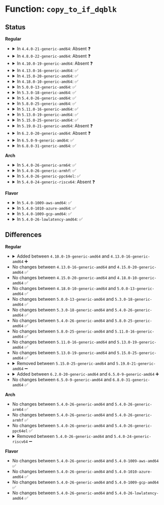 # Function: <code>copy_to_if_dqblk</code>

## Status
<b>Regular</b>
<ul>
<li>
<details>
<summary>In <code>4.4.0-21-generic-amd64</code>: Absent ❓</summary>

```json
{
  "name": "copy_to_if_dqblk",
  "collision_type": "Unique Static",
  "inline_type": "Full",
  "funcs": [
    {
      "addr": 18446744071581423149,
      "name": "copy_to_if_dqblk",
      "external": false,
      "loc": "fs/quota/quota.c:189",
      "file": "fs/quota/quota.c",
      "inline": "not declared, inlined",
      "caller_inline": [
        "fs/quota/quota.c:quota_getquota"
      ],
      "caller_func": []
    }
  ],
  "symbols": []
}
```
</details>
</li>
<li>
<details>
<summary>In <code>4.8.0-22-generic-amd64</code>: Absent ❓</summary>

```json
{
  "name": "copy_to_if_dqblk",
  "collision_type": "Unique Static",
  "inline_type": "Full",
  "funcs": [
    {
      "addr": 18446744071581606027,
      "name": "copy_to_if_dqblk",
      "external": false,
      "loc": "fs/quota/quota.c:189",
      "file": "fs/quota/quota.c",
      "inline": "not declared, inlined",
      "caller_inline": [
        "fs/quota/quota.c:quota_getnextquota",
        "fs/quota/quota.c:quota_getquota"
      ],
      "caller_func": []
    }
  ],
  "symbols": []
}
```
</details>
</li>
<li>
<details>
<summary>In <code>4.10.0-19-generic-amd64</code>: Absent ❓</summary>

```json
{
  "name": "copy_to_if_dqblk",
  "collision_type": "Unique Static",
  "inline_type": "Full",
  "funcs": [
    {
      "addr": 18446744071581694555,
      "name": "copy_to_if_dqblk",
      "external": false,
      "loc": "fs/quota/quota.c:185",
      "file": "fs/quota/quota.c",
      "inline": "not declared, inlined",
      "caller_inline": [
        "fs/quota/quota.c:quota_getnextquota",
        "fs/quota/quota.c:quota_getquota"
      ],
      "caller_func": []
    }
  ],
  "symbols": []
}
```
</details>
</li>
<li>
<details>
<summary>In <code>4.13.0-16-generic-amd64</code>: ✅</summary>

```c
void copy_to_if_dqblk(struct if_dqblk * dst, struct qc_dqblk * src)
```

```json
{
  "name": "copy_to_if_dqblk",
  "collision_type": "Unique Static",
  "inline_type": "No",
  "funcs": [
    {
      "addr": 18446744071581744544,
      "name": "copy_to_if_dqblk",
      "external": false,
      "loc": "fs/quota/quota.c:185",
      "file": "fs/quota/quota.c",
      "inline": "seen, unknown",
      "caller_inline": [],
      "caller_func": [
        "fs/quota/quota.c:quota_getnextquota",
        "fs/quota/quota.c:quota_getquota"
      ]
    }
  ],
  "symbols": [
    {
      "addr": 18446744071581744544,
      "name": "copy_to_if_dqblk",
      "section": ".text",
      "bind": "STB_LOCAL",
      "size": 114
    }
  ]
}
```
</details>
</li>
<li>
<details>
<summary>In <code>4.15.0-20-generic-amd64</code>: ✅</summary>

```c
void copy_to_if_dqblk(struct if_dqblk * dst, struct qc_dqblk * src)
```

```json
{
  "name": "copy_to_if_dqblk",
  "collision_type": "Unique Static",
  "inline_type": "No",
  "funcs": [
    {
      "addr": 18446744071581891600,
      "name": "copy_to_if_dqblk",
      "external": false,
      "loc": "fs/quota/quota.c:186",
      "file": "fs/quota/quota.c",
      "inline": "seen, unknown",
      "caller_inline": [],
      "caller_func": [
        "fs/quota/quota.c:quota_getnextquota",
        "fs/quota/quota.c:quota_getquota"
      ]
    }
  ],
  "symbols": [
    {
      "addr": 18446744071581891600,
      "name": "copy_to_if_dqblk",
      "section": ".text",
      "bind": "STB_LOCAL",
      "size": 114
    }
  ]
}
```
</details>
</li>
<li>
<details>
<summary>In <code>4.18.0-10-generic-amd64</code>: ✅</summary>

```c
void copy_to_if_dqblk(struct if_dqblk * dst, struct qc_dqblk * src)
```

```json
{
  "name": "copy_to_if_dqblk",
  "collision_type": "Unique Static",
  "inline_type": "No",
  "funcs": [
    {
      "addr": 18446744071582074864,
      "name": "copy_to_if_dqblk",
      "external": false,
      "loc": "fs/quota/quota.c:187",
      "file": "fs/quota/quota.c",
      "inline": "seen, unknown",
      "caller_inline": [],
      "caller_func": [
        "fs/quota/quota.c:quota_getnextquota",
        "fs/quota/quota.c:quota_getquota"
      ]
    }
  ],
  "symbols": [
    {
      "addr": 18446744071582074864,
      "name": "copy_to_if_dqblk",
      "section": ".text",
      "bind": "STB_LOCAL",
      "size": 114
    }
  ]
}
```
</details>
</li>
<li>
<details>
<summary>In <code>5.0.0-13-generic-amd64</code>: ✅</summary>

```c
void copy_to_if_dqblk(struct if_dqblk * dst, struct qc_dqblk * src)
```

```json
{
  "name": "copy_to_if_dqblk",
  "collision_type": "Unique Static",
  "inline_type": "No",
  "funcs": [
    {
      "addr": 18446744071582169232,
      "name": "copy_to_if_dqblk",
      "external": false,
      "loc": "fs/quota/quota.c:185",
      "file": "fs/quota/quota.c",
      "inline": "seen, unknown",
      "caller_inline": [],
      "caller_func": [
        "fs/quota/quota.c:quota_getnextquota",
        "fs/quota/quota.c:quota_getquota"
      ]
    }
  ],
  "symbols": [
    {
      "addr": 18446744071582169232,
      "name": "copy_to_if_dqblk",
      "section": ".text",
      "bind": "STB_LOCAL",
      "size": 114
    }
  ]
}
```
</details>
</li>
<li>
<details>
<summary>In <code>5.3.0-18-generic-amd64</code>: ✅</summary>

```c
void copy_to_if_dqblk(struct if_dqblk * dst, struct qc_dqblk * src)
```

```json
{
  "name": "copy_to_if_dqblk",
  "collision_type": "Unique Static",
  "inline_type": "No",
  "funcs": [
    {
      "addr": 18446744071582332112,
      "name": "copy_to_if_dqblk",
      "external": false,
      "loc": "fs/quota/quota.c:185",
      "file": "fs/quota/quota.c",
      "inline": "seen, unknown",
      "caller_inline": [],
      "caller_func": [
        "fs/quota/quota.c:quota_getnextquota",
        "fs/quota/quota.c:quota_getquota"
      ]
    }
  ],
  "symbols": [
    {
      "addr": 18446744071582332112,
      "name": "copy_to_if_dqblk",
      "section": ".text",
      "bind": "STB_LOCAL",
      "size": 145
    }
  ]
}
```
</details>
</li>
<li>
<details>
<summary>In <code>5.4.0-26-generic-amd64</code>: ✅</summary>

```c
void copy_to_if_dqblk(struct if_dqblk * dst, struct qc_dqblk * src)
```

```json
{
  "name": "copy_to_if_dqblk",
  "collision_type": "Unique Static",
  "inline_type": "No",
  "funcs": [
    {
      "addr": 18446744071582431296,
      "name": "copy_to_if_dqblk",
      "external": false,
      "loc": "fs/quota/quota.c:185",
      "file": "fs/quota/quota.c",
      "inline": "seen, unknown",
      "caller_inline": [],
      "caller_func": [
        "fs/quota/quota.c:quota_getnextquota",
        "fs/quota/quota.c:quota_getquota"
      ]
    }
  ],
  "symbols": [
    {
      "addr": 18446744071582431296,
      "name": "copy_to_if_dqblk",
      "section": ".text",
      "bind": "STB_LOCAL",
      "size": 145
    }
  ]
}
```
</details>
</li>
<li>
<details>
<summary>In <code>5.8.0-25-generic-amd64</code>: ✅</summary>

```c
void copy_to_if_dqblk(struct if_dqblk * dst, struct qc_dqblk * src)
```

```json
{
  "name": "copy_to_if_dqblk",
  "collision_type": "Unique Static",
  "inline_type": "No",
  "funcs": [
    {
      "addr": 18446744071582726336,
      "name": "copy_to_if_dqblk",
      "external": false,
      "loc": "fs/quota/quota.c:183",
      "file": "fs/quota/quota.c",
      "inline": "seen, unknown",
      "caller_inline": [],
      "caller_func": [
        "fs/quota/quota.c:quota_getnextquota",
        "fs/quota/quota.c:quota_getquota"
      ]
    }
  ],
  "symbols": [
    {
      "addr": 18446744071582726336,
      "name": "copy_to_if_dqblk",
      "section": ".text",
      "bind": "STB_LOCAL",
      "size": 114
    }
  ]
}
```
</details>
</li>
<li>
<details>
<summary>In <code>5.11.0-16-generic-amd64</code>: ✅</summary>

```c
void copy_to_if_dqblk(struct if_dqblk * dst, struct qc_dqblk * src)
```

```json
{
  "name": "copy_to_if_dqblk",
  "collision_type": "Unique Static",
  "inline_type": "No",
  "funcs": [
    {
      "addr": 18446744071582798304,
      "name": "copy_to_if_dqblk",
      "external": false,
      "loc": "fs/quota/quota.c:185",
      "file": "fs/quota/quota.c",
      "inline": "seen, unknown",
      "caller_inline": [],
      "caller_func": [
        "fs/quota/quota.c:quota_getnextquota",
        "fs/quota/quota.c:quota_getquota"
      ]
    }
  ],
  "symbols": [
    {
      "addr": 18446744071582798304,
      "name": "copy_to_if_dqblk",
      "section": ".text",
      "bind": "STB_LOCAL",
      "size": 114
    }
  ]
}
```
</details>
</li>
<li>
<details>
<summary>In <code>5.13.0-19-generic-amd64</code>: ✅</summary>

```c
void copy_to_if_dqblk(struct if_dqblk * dst, struct qc_dqblk * src)
```

```json
{
  "name": "copy_to_if_dqblk",
  "collision_type": "Unique Static",
  "inline_type": "No",
  "funcs": [
    {
      "addr": 18446744071582825904,
      "name": "copy_to_if_dqblk",
      "external": false,
      "loc": "fs/quota/quota.c:186",
      "file": "fs/quota/quota.c",
      "inline": "seen, unknown",
      "caller_inline": [],
      "caller_func": [
        "fs/quota/quota.c:quota_getnextquota",
        "fs/quota/quota.c:quota_getquota"
      ]
    }
  ],
  "symbols": [
    {
      "addr": 18446744071582825904,
      "name": "copy_to_if_dqblk",
      "section": ".text",
      "bind": "STB_LOCAL",
      "size": 114
    }
  ]
}
```
</details>
</li>
<li>
<details>
<summary>In <code>5.15.0-25-generic-amd64</code>: ✅</summary>

```c
void copy_to_if_dqblk(struct if_dqblk * dst, struct qc_dqblk * src)
```

```json
{
  "name": "copy_to_if_dqblk",
  "collision_type": "Unique Static",
  "inline_type": "No",
  "funcs": [
    {
      "addr": 18446744071583157968,
      "name": "copy_to_if_dqblk",
      "external": false,
      "loc": "fs/quota/quota.c:186",
      "file": "fs/quota/quota.c",
      "inline": "seen, unknown",
      "caller_inline": [],
      "caller_func": [
        "fs/quota/quota.c:quota_getnextquota",
        "fs/quota/quota.c:quota_getquota"
      ]
    }
  ],
  "symbols": [
    {
      "addr": 18446744071583157968,
      "name": "copy_to_if_dqblk",
      "section": ".text",
      "bind": "STB_LOCAL",
      "size": 114
    }
  ]
}
```
</details>
</li>
<li>
<details>
<summary>In <code>5.19.0-21-generic-amd64</code>: Absent ❓</summary>

```json
{
  "name": "copy_to_if_dqblk",
  "collision_type": "Unique Static",
  "inline_type": "Full",
  "funcs": [
    {
      "addr": 18446744071583652253,
      "name": "copy_to_if_dqblk",
      "external": false,
      "loc": "fs/quota/quota.c:187",
      "file": "fs/quota/quota.c",
      "inline": "not declared, inlined",
      "caller_inline": [
        "fs/quota/quota.c:quota_getnextquota",
        "fs/quota/quota.c:quota_getquota"
      ],
      "caller_func": []
    }
  ],
  "symbols": []
}
```
</details>
</li>
<li>
<details>
<summary>In <code>6.2.0-20-generic-amd64</code>: Absent ❓</summary>

```json
{
  "name": "copy_to_if_dqblk",
  "collision_type": "Unique Static",
  "inline_type": "Full",
  "funcs": [
    {
      "addr": 18446744071584258253,
      "name": "copy_to_if_dqblk",
      "external": false,
      "loc": "fs/quota/quota.c:187",
      "file": "fs/quota/quota.c",
      "inline": "not declared, inlined",
      "caller_inline": [
        "fs/quota/quota.c:quota_getnextquota",
        "fs/quota/quota.c:quota_getquota"
      ],
      "caller_func": []
    }
  ],
  "symbols": []
}
```
</details>
</li>
<li>
<details>
<summary>In <code>6.5.0-9-generic-amd64</code>: ✅</summary>

```c
void copy_to_if_dqblk(struct if_dqblk * dst, struct qc_dqblk * src)
```

```json
{
  "name": "copy_to_if_dqblk",
  "collision_type": "Unique Static",
  "inline_type": "No",
  "funcs": [
    {
      "addr": 18446744071584484384,
      "name": "copy_to_if_dqblk",
      "external": false,
      "loc": "fs/quota/quota.c:187",
      "file": "fs/quota/quota.c",
      "inline": "seen, unknown",
      "caller_inline": [],
      "caller_func": [
        "fs/quota/quota.c:quota_getnextquota",
        "fs/quota/quota.c:quota_getquota"
      ]
    }
  ],
  "symbols": [
    {
      "addr": 18446744071584484384,
      "name": "copy_to_if_dqblk",
      "section": ".text",
      "bind": "STB_LOCAL",
      "size": 128
    }
  ]
}
```
</details>
</li>
<li>
<details>
<summary>In <code>6.8.0-31-generic-amd64</code>: ✅</summary>

```c
void copy_to_if_dqblk(struct if_dqblk * dst, struct qc_dqblk * src)
```

```json
{
  "name": "copy_to_if_dqblk",
  "collision_type": "Unique Static",
  "inline_type": "No",
  "funcs": [
    {
      "addr": 18446744071584707344,
      "name": "copy_to_if_dqblk",
      "external": false,
      "loc": "fs/quota/quota.c:187",
      "file": "fs/quota/quota.c",
      "inline": "seen, unknown",
      "caller_inline": [],
      "caller_func": [
        "fs/quota/quota.c:quota_getnextquota",
        "fs/quota/quota.c:quota_getquota"
      ]
    }
  ],
  "symbols": [
    {
      "addr": 18446744071584707344,
      "name": "copy_to_if_dqblk",
      "section": ".text",
      "bind": "STB_LOCAL",
      "size": 128
    }
  ]
}
```
</details>
</li>
</ul>
<b>Arch</b>
<ul>
<li>
<details>
<summary>In <code>5.4.0-26-generic-arm64</code>: ✅</summary>

```c
void copy_to_if_dqblk(struct if_dqblk * dst, struct qc_dqblk * src)
```

```json
{
  "name": "copy_to_if_dqblk",
  "collision_type": "Unique Static",
  "inline_type": "No",
  "funcs": [
    {
      "addr": 18446603336494043856,
      "name": "copy_to_if_dqblk",
      "external": false,
      "loc": "fs/quota/quota.c:185",
      "file": "fs/quota/quota.c",
      "inline": "seen, unknown",
      "caller_inline": [],
      "caller_func": [
        "fs/quota/quota.c:quota_getnextquota",
        "fs/quota/quota.c:quota_getquota"
      ]
    }
  ],
  "symbols": [
    {
      "addr": 18446603336494043856,
      "name": "copy_to_if_dqblk",
      "section": ".text",
      "bind": "STB_LOCAL",
      "size": 148
    }
  ]
}
```
</details>
</li>
<li>
<details>
<summary>In <code>5.4.0-26-generic-armhf</code>: ✅</summary>

```c
void copy_to_if_dqblk(struct if_dqblk * dst, struct qc_dqblk * src)
```

```json
{
  "name": "copy_to_if_dqblk",
  "collision_type": "Unique Static",
  "inline_type": "No",
  "funcs": [
    {
      "addr": 3227504416,
      "name": "copy_to_if_dqblk",
      "external": false,
      "loc": "fs/quota/quota.c:185",
      "file": "fs/quota/quota.c",
      "inline": "seen, unknown",
      "caller_inline": [],
      "caller_func": [
        "fs/quota/quota.c:quota_getnextquota",
        "fs/quota/quota.c:quota_getquota"
      ]
    }
  ],
  "symbols": [
    {
      "addr": 3227504416,
      "name": "copy_to_if_dqblk",
      "section": ".text",
      "bind": "STB_LOCAL",
      "size": 176
    }
  ]
}
```
</details>
</li>
<li>
<details>
<summary>In <code>5.4.0-26-generic-ppc64el</code>: ✅</summary>

```c
void copy_to_if_dqblk(struct if_dqblk * dst, struct qc_dqblk * src)
```

```json
{
  "name": "copy_to_if_dqblk",
  "collision_type": "Unique Static",
  "inline_type": "No",
  "funcs": [
    {
      "addr": 13835058055287698736,
      "name": "copy_to_if_dqblk",
      "external": false,
      "loc": "fs/quota/quota.c:185",
      "file": "fs/quota/quota.c",
      "inline": "seen, unknown",
      "caller_inline": [],
      "caller_func": [
        "fs/quota/quota.c:quota_getnextquota",
        "fs/quota/quota.c:quota_getquota"
      ]
    }
  ],
  "symbols": [
    {
      "addr": 13835058055287698736,
      "name": "copy_to_if_dqblk",
      "section": ".text",
      "bind": "STB_LOCAL",
      "size": 172
    }
  ]
}
```
</details>
</li>
<li>
<details>
<summary>In <code>5.4.0-24-generic-riscv64</code>: Absent ❓</summary>

```json
{
  "name": "copy_to_if_dqblk",
  "collision_type": "Unique Static",
  "inline_type": "Full",
  "funcs": [
    {
      "addr": 18446743936273550496,
      "name": "copy_to_if_dqblk",
      "external": false,
      "loc": "fs/quota/quota.c:185",
      "file": "fs/quota/quota.c",
      "inline": "not declared, inlined",
      "caller_inline": [
        "fs/quota/quota.c:quota_getnextquota",
        "fs/quota/quota.c:quota_getquota"
      ],
      "caller_func": []
    }
  ],
  "symbols": []
}
```
</details>
</li>
</ul>
<b>Flavor</b>
<ul>
<li>
<details>
<summary>In <code>5.4.0-1009-aws-amd64</code>: ✅</summary>

```c
void copy_to_if_dqblk(struct if_dqblk * dst, struct qc_dqblk * src)
```

```json
{
  "name": "copy_to_if_dqblk",
  "collision_type": "Unique Static",
  "inline_type": "No",
  "funcs": [
    {
      "addr": 18446744071582400032,
      "name": "copy_to_if_dqblk",
      "external": false,
      "loc": "fs/quota/quota.c:185",
      "file": "fs/quota/quota.c",
      "inline": "seen, unknown",
      "caller_inline": [],
      "caller_func": [
        "fs/quota/quota.c:quota_getnextquota",
        "fs/quota/quota.c:quota_getquota"
      ]
    }
  ],
  "symbols": [
    {
      "addr": 18446744071582400032,
      "name": "copy_to_if_dqblk",
      "section": ".text",
      "bind": "STB_LOCAL",
      "size": 145
    }
  ]
}
```
</details>
</li>
<li>
<details>
<summary>In <code>5.4.0-1010-azure-amd64</code>: ✅</summary>

```c
void copy_to_if_dqblk(struct if_dqblk * dst, struct qc_dqblk * src)
```

```json
{
  "name": "copy_to_if_dqblk",
  "collision_type": "Unique Static",
  "inline_type": "No",
  "funcs": [
    {
      "addr": 18446744071582337728,
      "name": "copy_to_if_dqblk",
      "external": false,
      "loc": "fs/quota/quota.c:185",
      "file": "fs/quota/quota.c",
      "inline": "seen, unknown",
      "caller_inline": [],
      "caller_func": [
        "fs/quota/quota.c:quota_getnextquota",
        "fs/quota/quota.c:quota_getquota"
      ]
    }
  ],
  "symbols": [
    {
      "addr": 18446744071582337728,
      "name": "copy_to_if_dqblk",
      "section": ".text",
      "bind": "STB_LOCAL",
      "size": 145
    }
  ]
}
```
</details>
</li>
<li>
<details>
<summary>In <code>5.4.0-1009-gcp-amd64</code>: ✅</summary>

```c
void copy_to_if_dqblk(struct if_dqblk * dst, struct qc_dqblk * src)
```

```json
{
  "name": "copy_to_if_dqblk",
  "collision_type": "Unique Static",
  "inline_type": "No",
  "funcs": [
    {
      "addr": 18446744071582390512,
      "name": "copy_to_if_dqblk",
      "external": false,
      "loc": "fs/quota/quota.c:185",
      "file": "fs/quota/quota.c",
      "inline": "seen, unknown",
      "caller_inline": [],
      "caller_func": [
        "fs/quota/quota.c:quota_getnextquota",
        "fs/quota/quota.c:quota_getquota"
      ]
    }
  ],
  "symbols": [
    {
      "addr": 18446744071582390512,
      "name": "copy_to_if_dqblk",
      "section": ".text",
      "bind": "STB_LOCAL",
      "size": 145
    }
  ]
}
```
</details>
</li>
<li>
<details>
<summary>In <code>5.4.0-26-lowlatency-amd64</code>: ✅</summary>

```c
void copy_to_if_dqblk(struct if_dqblk * dst, struct qc_dqblk * src)
```

```json
{
  "name": "copy_to_if_dqblk",
  "collision_type": "Unique Static",
  "inline_type": "No",
  "funcs": [
    {
      "addr": 18446744071582470048,
      "name": "copy_to_if_dqblk",
      "external": false,
      "loc": "fs/quota/quota.c:185",
      "file": "fs/quota/quota.c",
      "inline": "seen, unknown",
      "caller_inline": [],
      "caller_func": [
        "fs/quota/quota.c:quota_getnextquota",
        "fs/quota/quota.c:quota_getquota"
      ]
    }
  ],
  "symbols": [
    {
      "addr": 18446744071582470048,
      "name": "copy_to_if_dqblk",
      "section": ".text",
      "bind": "STB_LOCAL",
      "size": 145
    }
  ]
}
```
</details>
</li>
</ul>

## Differences
<b>Regular</b>
<ul>
<li>
<details>
<summary>Added between <code>4.10.0-19-generic-amd64</code> and <code>4.13.0-16-generic-amd64</code> ➕</summary>

```c
void copy_to_if_dqblk(struct if_dqblk * dst, struct qc_dqblk * src)
```
</details>
</li>
<li>
No changes between <code>4.13.0-16-generic-amd64</code> and <code>4.15.0-20-generic-amd64</code> ✅
</li>
<li>
No changes between <code>4.15.0-20-generic-amd64</code> and <code>4.18.0-10-generic-amd64</code> ✅
</li>
<li>
No changes between <code>4.18.0-10-generic-amd64</code> and <code>5.0.0-13-generic-amd64</code> ✅
</li>
<li>
No changes between <code>5.0.0-13-generic-amd64</code> and <code>5.3.0-18-generic-amd64</code> ✅
</li>
<li>
No changes between <code>5.3.0-18-generic-amd64</code> and <code>5.4.0-26-generic-amd64</code> ✅
</li>
<li>
No changes between <code>5.4.0-26-generic-amd64</code> and <code>5.8.0-25-generic-amd64</code> ✅
</li>
<li>
No changes between <code>5.8.0-25-generic-amd64</code> and <code>5.11.0-16-generic-amd64</code> ✅
</li>
<li>
No changes between <code>5.11.0-16-generic-amd64</code> and <code>5.13.0-19-generic-amd64</code> ✅
</li>
<li>
No changes between <code>5.13.0-19-generic-amd64</code> and <code>5.15.0-25-generic-amd64</code> ✅
</li>
<li>
<details>
<summary>Removed between <code>5.15.0-25-generic-amd64</code> and <code>5.19.0-21-generic-amd64</code> ➖</summary>

```c
void copy_to_if_dqblk(struct if_dqblk * dst, struct qc_dqblk * src)
```
</details>
</li>
<li>
<details>
<summary>Added between <code>6.2.0-20-generic-amd64</code> and <code>6.5.0-9-generic-amd64</code> ➕</summary>

```c
void copy_to_if_dqblk(struct if_dqblk * dst, struct qc_dqblk * src)
```
</details>
</li>
<li>
No changes between <code>6.5.0-9-generic-amd64</code> and <code>6.8.0-31-generic-amd64</code> ✅
</li>
</ul>
<b>Arch</b>
<ul>
<li>
No changes between <code>5.4.0-26-generic-amd64</code> and <code>5.4.0-26-generic-arm64</code> ✅
</li>
<li>
No changes between <code>5.4.0-26-generic-amd64</code> and <code>5.4.0-26-generic-armhf</code> ✅
</li>
<li>
No changes between <code>5.4.0-26-generic-amd64</code> and <code>5.4.0-26-generic-ppc64el</code> ✅
</li>
<li>
<details>
<summary>Removed between <code>5.4.0-26-generic-amd64</code> and <code>5.4.0-24-generic-riscv64</code> ➖</summary>

```c
void copy_to_if_dqblk(struct if_dqblk * dst, struct qc_dqblk * src)
```
</details>
</li>
</ul>
<b>Flavor</b>
<ul>
<li>
No changes between <code>5.4.0-26-generic-amd64</code> and <code>5.4.0-1009-aws-amd64</code> ✅
</li>
<li>
No changes between <code>5.4.0-26-generic-amd64</code> and <code>5.4.0-1010-azure-amd64</code> ✅
</li>
<li>
No changes between <code>5.4.0-26-generic-amd64</code> and <code>5.4.0-1009-gcp-amd64</code> ✅
</li>
<li>
No changes between <code>5.4.0-26-generic-amd64</code> and <code>5.4.0-26-lowlatency-amd64</code> ✅
</li>
</ul>
